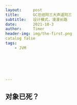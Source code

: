 ```yaml
---
layout:     post
title:      GC总结阿三大声道阿三
subtitle:   设计模式，漫漫长路
date:       2021-10-3
author:     Timer
header-img: img/the-first.png
catalog false
tags:
    - JVM






---
```


## 对象已死？













